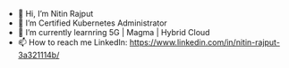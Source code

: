 - 👋 Hi, I’m Nitin Rajput
- 👀 I’m Certified Kubernetes Administrator
- 🌱 I’m currently learnring 5G | Magma | Hybrid Cloud
- 📫 How to reach me LinkedIn: https://www.linkedin.com/in/nitin-rajput-3a321114b/

<!---
nitinrajput1997/nitinrajput1997 is a ✨ special ✨ repository because its `README.md` (this file) appears on your GitHub profile.
You can click the Preview link to take a look at your changes.
--->
